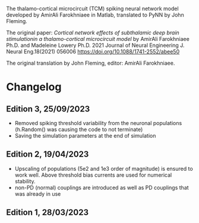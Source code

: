 The thalamo-cortical microcircuit (TCM) spiking neural network model developed by AmirAli Farokhniaee in Matlab, translated to PyNN by John Fleming.

The original paper: _Cortical network effects of subthalamic deep brain stimulationin a thalamo-cortical microcircuit model_ by AmirAli Farokhniaee Ph.D. and Madeleine Lowery Ph.D. 2021 Journal of Neural Engineering J. Neural Eng.18(2021) 056006 https://doi.org/10.1088/1741-2552/abee50

The original translation by John Fleming, editor: AmirAli Farokhniaee.

# Changelog
## Edition 3, 25/09/2023
  - Removed spiking threshold variability from the neuronal populations (h.Random() was causing the code to not terminate)
  - Saving the simulation parameters at the end of simulation
## Edition 2, 19/04/2023
  - Upscaling of populations (5e2 and 1e3 order of magnitude) is ensured to work well. Above threshold bias currents are used for numerical stability.
  - non-PD (normal) couplings are introduced as well as PD couplings that was already in use
## Edition 1, 28/03/2023